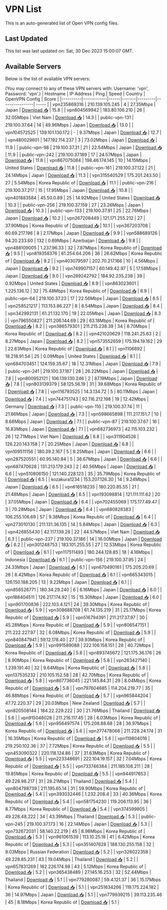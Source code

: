 # VPN List

This is an auto-generated list of Open VPN config files.

## Last Updated

This list was last updated on: Sat, 30 Dec 2023 15:00:07 GMT.

## Available Servers

Below is the list of available VPN servers:

(You may connect to any of these VPN servers with: Username: 'vpn', Password: 'vpn'.)
| Hostname | IP Address | Ping | Speed | Country | OpenVPN Config | Score |
|----------|------------|------|-------|---------|----------------| ----- |
| vpn235869316 | 210.139.105.245 | 4 | 27.35Mbps | Japan | [Download 📥](./configs/server_0_JP.ovpn) | 15.8 |
| vpn804569942 | 183.80.106.210 | 26 | 32.05Mbps | Viet Nam | [Download 📥](./configs/server_1_VN.ovpn) | 14.3 |
| public-vpn-131 | 219.100.37.64 | 14 | 49.96Mbps | Japan | [Download 📥](./configs/server_2_JP.ovpn) | 13.0 |
| vpn104572525 | 139.101.130.172 | - | 9.37Mbps | Japan | [Download 📥](./configs/server_3_JP.ovpn) | 12.7 |
| vpn480029601 | 147.192.114.237 | 3 | 73.02Mbps | Japan | [Download 📥](./configs/server_4_JP.ovpn) | 11.9 |
| public-vpn-98 | 219.100.37.31 | 21 | 22.54Mbps | Japan | [Download 📥](./configs/server_5_JP.ovpn) | 11.9 |
| public-vpn-242 | 219.100.37.189 | 17 | 24.57Mbps | Japan | [Download 📥](./configs/server_6_JP.ovpn) | 11.8 |
| vpn867075084 | 198.46.174.145 | 10 | 14.15Mbps | United States | [Download 📥](./configs/server_7_US.ovpn) | 11.8 |
| public-vpn-161 | 219.100.37.122 | 21 | 24.14Mbps | Japan | [Download 📥](./configs/server_8_JP.ovpn) | 11.3 |
| vpn315540529 | 175.201.243.50 | 27 | 5.54Mbps | Korea Republic of | [Download 📥](./configs/server_9_KR.ovpn) | 11.1 |
| public-vpn-216 | 219.100.37.217 | 15 | 17.95Mbps | Japan | [Download 📥](./configs/server_10_JP.ovpn) | 10.8 |
| vpn401883584 | 45.50.0.89 | 25 | 14.92Mbps | United States | [Download 📥](./configs/server_11_US.ovpn) | 10.3 |
| public-vpn-256 | 219.100.37.159 | 27 | 23.26Mbps | Japan | [Download 📥](./configs/server_12_JP.ovpn) | 10.3 |
| public-vpn-133 | 219.100.37.91 | 25 | 22.76Mbps | Japan | [Download 📥](./configs/server_13_JP.ovpn) | 10.2 |
| vpn267208449 | 121.171.255.212 | 27 | 37.90Mbps | Korea Republic of | [Download 📥](./configs/server_14_KR.ovpn) | 10.1 |
| vpn367203708 | 60.69.217.196 | 8 | 2.17Mbps | Japan | [Download 📥](./configs/server_15_JP.ovpn) | 9.9 |
| vpn588689126 | 94.20.233.60 | 132 | 0.69Mbps | Azerbaijan | [Download 📥](./configs/server_16_AZ.ovpn) | 9.8 |
| vpn488109005 | 1.237.96.33 | 32 | 7.87Mbps | Korea Republic of | [Download 📥](./configs/server_17_KR.ovpn) | 9.5 |
| vpn819358376 | 61.254.64.206 | 36 | 26.62Mbps | Korea Republic of | [Download 📥](./configs/server_18_KR.ovpn) | 9.2 |
| vpn403079597 | 202.70.217.166 | 10 | 4.56Mbps | Japan | [Download 📥](./configs/server_19_JP.ovpn) | 9.2 |
| vpn749907157 | 60.149.42.97 | 5 | 17.58Mbps | Japan | [Download 📥](./configs/server_20_JP.ovpn) | 9.0 |
| vpn289242792 | 184.92.235.239 | 39 | 0.92Mbps | United States | [Download 📥](./configs/server_21_US.ovpn) | 8.9 |
| vpn863023601 | 1.225.136.12 | 32 | 75.48Mbps | Korea Republic of | [Download 📥](./configs/server_22_KR.ovpn) | 8.9 |
| public-vpn-64 | 219.100.37.23 | 17 | 22.56Mbps | Japan | [Download 📥](./configs/server_23_JP.ovpn) | 8.5 |
| vpn258521217 | 113.153.86.227 | 8 | 8.54Mbps | Japan | [Download 📥](./configs/server_24_JP.ovpn) | 8.4 |
| vpn342992131 | 61.21.132.170 | 19 | 22.05Mbps | Japan | [Download 📥](./configs/server_25_JP.ovpn) | 8.3 |
| vpn796550827 | 211.206.144.69 | 29 | 63.18Mbps | Korea Republic of | [Download 📥](./configs/server_26_KR.ovpn) | 8.2 |
| vpn386579301 | 211.215.238.39 | 34 | 8.70Mbps | Korea Republic of | [Download 📥](./configs/server_27_KR.ovpn) | 8.2 |
| vpn421020629 | 118.241.25.63 | 2 | 8.27Mbps | Japan | [Download 📥](./configs/server_28_JP.ovpn) | 8.2 |
| vpn573552659 | 175.194.19.162 | 29 | 22.63Mbps | Korea Republic of | [Download 📥](./configs/server_29_KR.ovpn) | 8.1 |
| vpn1106692 | 18.218.91.54 | 25 | 0.09Mbps | United States | [Download 📥](./configs/server_30_US.ovpn) | 8.1 |
| vpn684703451 | 124.159.35.67 | 18 | 12.31Mbps | Japan | [Download 📥](./configs/server_31_JP.ovpn) | 7.9 |
| public-vpn-241 | 219.100.37.187 | 28 | 26.22Mbps | Japan | [Download 📥](./configs/server_32_JP.ovpn) | 7.8 |
| vpn800952121 | 106.139.130.246 | 2 | 87.19Mbps | Japan | [Download 📥](./configs/server_33_JP.ovpn) | 7.8 |
| vpn803139379 | 58.125.56.19 | 31 | 39.68Mbps | Korea Republic of | [Download 📥](./configs/server_34_KR.ovpn) | 7.8 |
| vpn116793525 | 14.3.134.72 | 5 | 80.11Mbps | Japan | [Download 📥](./configs/server_35_JP.ovpn) | 7.4 |
| vpn744751743 | 92.116.212.198 | 19 | 12.42Mbps | Germany | [Download 📥](./configs/server_36_DE.ovpn) | 7.3 |
| public-vpn-110 | 219.100.37.74 | 11 | 21.66Mbps | Japan | [Download 📥](./configs/server_37_JP.ovpn) | 7.3 |
| vpn598665898 | 111.217.151.7 | 10 | 8.66Mbps | Japan | [Download 📥](./configs/server_38_JP.ovpn) | 7.1 |
| public-vpn-87 | 219.100.37.67 | 16 | 16.83Mbps | Japan | [Download 📥](./configs/server_39_JP.ovpn) | 7.1 |
| vpn682736973 | 42.115.103.232 | 26 | 12.71Mbps | Viet Nam | [Download 📥](./configs/server_40_VN.ovpn) | 6.8 |
| vpn311904526 | 126.220.143.158 | 7 | 20.25Mbps | Japan | [Download 📥](./configs/server_41_JP.ovpn) | 6.8 |
| vpn109511156 | 180.39.2.167 | 5 | 9.25Mbps | Japan | [Download 📥](./configs/server_42_JP.ovpn) | 6.6 |
| vpn287520551 | 60.95.140.84 | 5 | 36.67Mbps | Japan | [Download 📥](./configs/server_43_JP.ovpn) | 6.6 |
| vpn687470628 | 131.213.179.243 | 2 | 40.56Mbps | Japan | [Download 📥](./configs/server_44_JP.ovpn) | 6.6 |
| vpn510806150 | 121.140.228.123 | 35 | 35.79Mbps | Korea Republic of | [Download 📥](./configs/server_45_KR.ovpn) | 6.5 |
| kozakura1234 | 153.207.126.30 | 14 | 9.24Mbps | Japan | [Download 📥](./configs/server_46_JP.ovpn) | 6.5 |
| vpn616518235 | 180.220.85.55 | 21 | 21.48Mbps | Japan | [Download 📥](./configs/server_47_JP.ovpn) | 6.5 |
| vpn193098814 | 121.111.111.62 | 20 | 37.05Mbps | Japan | [Download 📥](./configs/server_48_JP.ovpn) | 6.4 |
| vpn702455069 | 175.177.49.47 | 3 | 70.28Mbps | Japan | [Download 📥](./configs/server_49_JP.ovpn) | 6.4 |
| vpn680828383 | 106.255.106.69 | 57 | 9.38Mbps | Korea Republic of | [Download 📥](./configs/server_50_KR.ovpn) | 6.4 |
| vpn273010130 | 211.131.36.135 | 14 | 5.84Mbps | Japan | [Download 📥](./configs/server_51_JP.ovpn) | 6.3 |
| vpn426855430 | 42.117.139.28 | 22 | 44.57Mbps | Viet Nam | [Download 📥](./configs/server_52_VN.ovpn) | 6.3 |
| public-vpn-237 | 219.100.37.186 | 14 | 16.00Mbps | Japan | [Download 📥](./configs/server_53_JP.ovpn) | 6.2 |
| vpn301248753 | 183.101.255.55 | 27 | 12.53Mbps | Korea Republic of | [Download 📥](./configs/server_54_KR.ovpn) | 6.1 |
| vpn117511493 | 180.244.128.85 | 18 | 4.16Mbps | Indonesia | [Download 📥](./configs/server_55_ID.ovpn) | 6.1 |
| public-vpn-156 | 219.100.37.95 | 24 | 24.33Mbps | Japan | [Download 📥](./configs/server_56_JP.ovpn) | 6.1 |
| vpn670490161 | 175.205.20.69 | 26 | 8.42Mbps | Korea Republic of | [Download 📥](./configs/server_57_KR.ovpn) | 6.1 |
| vpn665343015 | 126.150.188.205 | 13 | 9.22Mbps | Japan | [Download 📥](./configs/server_58_JP.ovpn) | 6.1 |
| vpn856526771 | 180.34.29.240 | 6 | 6.16Mbps | Japan | [Download 📥](./configs/server_59_JP.ovpn) | 6.0 |
| vpn188404511 | 126.217.174.92 | 15 | 15.30Mbps | Japan | [Download 📥](./configs/server_60_JP.ovpn) | 6.0 |
| vpn901700836 | 222.103.4.121 | 24 | 39.30Mbps | Korea Republic of | [Download 📥](./configs/server_61_KR.ovpn) | 5.9 |
| vpn308688708 | 61.74.135.219 | 31 | 25.17Mbps | Korea Republic of | [Download 📥](./configs/server_62_KR.ovpn) | 5.9 |
| vpn516794391 | 211.217.37.97 | 30 | 45.28Mbps | Korea Republic of | [Download 📥](./configs/server_63_KR.ovpn) | 5.9 |
| vpn806547151 | 211.222.227.97 | 32 | 6.08Mbps | Korea Republic of | [Download 📥](./configs/server_64_KR.ovpn) | 5.9 |
| vpn840847941 | 59.12.178.40 | 27 | 39.93Mbps | Korea Republic of | [Download 📥](./configs/server_65_KR.ovpn) | 5.9 |
| vpn991589088 | 222.106.158.151 | 28 | 40.72Mbps | Korea Republic of | [Download 📥](./configs/server_66_KR.ovpn) | 5.8 |
| vpn893745672 | 121.175.36.176 | 26 | 8.90Mbps | Korea Republic of | [Download 📥](./configs/server_67_KR.ovpn) | 5.8 |
| vpn263427140 | 1.239.191.40 | 32 | 9.64Mbps | Korea Republic of | [Download 📥](./configs/server_68_KR.ovpn) | 5.8 |
| vpn137535232 | 210.105.152.58 | 28 | 42.70Mbps | Korea Republic of | [Download 📥](./configs/server_69_KR.ovpn) | 5.8 |
| vpn867736045 | 221.145.84.31 | 29 | 8.04Mbps | Korea Republic of | [Download 📥](./configs/server_70_KR.ovpn) | 5.8 |
| vpn797604685 | 114.204.219.77 | 35 | 46.88Mbps | Korea Republic of | [Download 📥](./configs/server_71_KR.ovpn) | 5.7 |
| vpn965844204 | 47.72.220.37 | 29 | 20.03Mbps | New Zealand | [Download 📥](./configs/server_72_NZ.ovpn) | 5.7 |
| vpn820508144 | 184.22.229.222 | 30 | 21.76Mbps | Thailand | [Download 📥](./configs/server_73_TH.ovpn) | 5.6 |
| vpn915048028 | 211.216.117.45 | 28 | 6.03Mbps | Korea Republic of | [Download 📥](./configs/server_74_KR.ovpn) | 5.6 |
| vpn956497574 | 175.208.88.68 | 28 | 36.97Mbps | Korea Republic of | [Download 📥](./configs/server_75_KR.ovpn) | 5.6 |
| vpn277478068 | 211.228.24.174 | 31 | 16.35Mbps | Korea Republic of | [Download 📥](./configs/server_76_KR.ovpn) | 5.6 |
| vpn119804016 | 219.250.102.36 | 37 | 7.72Mbps | Korea Republic of | [Download 📥](./configs/server_77_KR.ovpn) | 5.5 |
| vpn453090322 | 220.118.124.86 | 37 | 31.63Mbps | Korea Republic of | [Download 📥](./configs/server_78_KR.ovpn) | 5.5 |
| vpn223348691 | 222.104.19.157 | 32 | 7.04Mbps | Korea Republic of | [Download 📥](./configs/server_79_KR.ovpn) | 5.5 |
| vpn733746384 | 211.185.108.211 | 28 | 19.85Mbps | Korea Republic of | [Download 📥](./configs/server_80_KR.ovpn) | 5.5 |
| vpn944917653 | 49.228.98.217 | 31 | 28.21Mbps | Thailand | [Download 📥](./configs/server_81_TH.ovpn) | 5.4 |
| vpn804788739 | 211.195.65.14 | 31 | 59.90Mbps | Korea Republic of | [Download 📥](./configs/server_82_KR.ovpn) | 5.4 |
| vpn393032446 | 1.232.208.4 | 33 | 40.36Mbps | Korea Republic of | [Download 📥](./configs/server_83_KR.ovpn) | 5.4 |
| vpn581754230 | 119.206.113.95 | 36 | 8.77Mbps | Korea Republic of | [Download 📥](./configs/server_84_KR.ovpn) | 5.4 |
| vpn374599805 | 49.228.48.222 | 34 | 43.39Mbps | Thailand | [Download 📥](./configs/server_85_TH.ovpn) | 5.3 |
| public-vpn-245 | 219.100.37.173 | 16 | 22.14Mbps | Japan | [Download 📥](./configs/server_86_JP.ovpn) | 5.3 |
| vpn732672031 | 58.140.22.219 | 45 | 8.98Mbps | Korea Republic of | [Download 📥](./configs/server_87_KR.ovpn) | 5.3 |
| vpn961061539 | 113.10.25.18 | 41 | 6.42Mbps | Korea Republic of | [Download 📥](./configs/server_88_KR.ovpn) | 5.3 |
| vpn351407628 | 188.130.255.158 | 32 | 9.03Mbps | Russian Federation | [Download 📥](./configs/server_89_RU.ovpn) | 5.2 |
| vpn328022358 | 49.228.85.231 | 43 | 19.04Mbps | Thailand | [Download 📥](./configs/server_90_TH.ovpn) | 5.2 |
| vpn657831269 | 182.226.174.98 | 43 | 5.12Mbps | Korea Republic of | [Download 📥](./configs/server_91_KR.ovpn) | 5.2 |
| vpn365438489 | 27.145.16.253 | 32 | 52.44Mbps | Thailand | [Download 📥](./configs/server_92_TH.ovpn) | 5.1 |
| vpn779280087 | 59.4.121.37 | 36 | 15.17Mbps | Korea Republic of | [Download 📥](./configs/server_93_KR.ovpn) | 5.1 |
| vpn251634266 | 119.175.224.182 | 36 | 14.97Mbps | Japan | [Download 📥](./configs/server_94_JP.ovpn) | 5.1 |
| vpn779939215 | 39.113.235.46 | 45 | 8.18Mbps | Korea Republic of | [Download 📥](./configs/server_95_KR.ovpn) | 5.1 |
